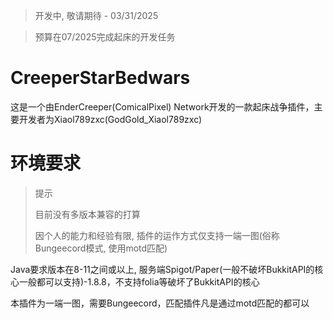> 开发中, 敬请期待 - 03/31/2025

> 预算在07/2025完成起床的开发任务

# CreeperStarBedwars

这是一个由EnderCreeper(ComicalPixel) Network开发的一款起床战争插件，主要开发者为Xiaol789zxc(GodGold_Xiaol789zxc)


# 环境要求

> 提示
> 
> 目前没有多版本兼容的打算
> 
> 因个人的能力和经验有限, 插件的运作方式仅支持一端一图(俗称Bungeecord模式, 使用motd匹配)

Java要求版本在8-11之间或以上, 服务端Spigot/Paper(一般不破坏BukkitAPI的核心一般都可以支持)-1.8.8，不支持folia等破坏了BukkitAPI的核心

本插件为一端一图，需要Bungeecord，匹配插件凡是通过motd匹配的都可以
